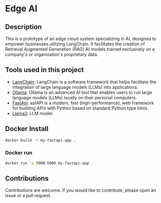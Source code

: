 # Edge AI


## Description
This is a prototype of an edge cloud system specializing in AI, designed to empower businesses utilizing LangChain. It facilitates the creation of Retrieval Augmented Generation (RAG) AI models trained exclusively on a company's or organization's proprietary data.

## Tools used in this project
* [LangChain](https://www.langchain.com/): LangChain is a software framework that helps facilitate the integration of large language models (LLMs) into applications.
* [Ollama](https://ollama.com/): Ollama is an advanced AI tool that enables users to run large language models (LLMs) locally on their personal computers.
* [FastApi](https://fastapi.tiangolo.com/): astAPI is a modern, fast (high-performance), web framework for building APIs with Python based on standard Python type hints.
* [Llama2](https://www.llama.com/llama2/): LLM model



## Docker Install

```bash
docker build -t my-fastapi-app .
```

### Docker run

```bash
docker run -p 5000:5000 my-fastapi-app
```

## Contributions

Contributions are welcome. If you would like to contribute, please open an issue or a pull request.